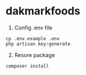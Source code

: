 # dakmarkfoods

1. Config .env file
```
cp .env.example .env
php artisan key:generate
```
2. Resore package
```
composer install
```

